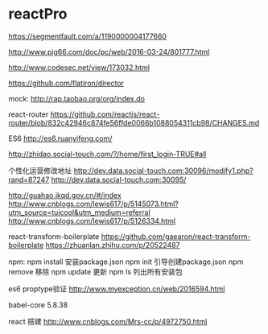 # reactPro

https://segmentfault.com/a/1190000004177660

http://www.pig66.com/doc/pc/web/2016-03-24/801777.html

http://www.codesec.net/view/173032.html

https://github.com/flatiron/director

mock:
http://rap.taobao.org/org/index.do

react-router
https://github.com/reactjs/react-router/blob/832c42946c874fe56ffde0066b1088054311cb98/CHANGES.md

ES6
http://es6.ruanyifeng.com/

http://zhidao.social-touch.com/?/home/first_login-TRUE#all

个性化运营修改地址
http://dev.data.social-touch.com:30096/modify1.php?rand=87247
http://dev.data.social-touch.com:30095/

http://guahao.jkqd.gov.cn/#/index
http://www.cnblogs.com/lewis617/p/5145073.html?utm_source=tuicool&utm_medium=referral
http://www.cnblogs.com/lewis617/p/5126334.html

react-transform-boilerplate
https://github.com/gaearon/react-transform-boilerplate
https://zhuanlan.zhihu.com/p/20522487


npm:
npm install 安装package.json
npm init 引导创建package.json
npm remove 移除
npm update 更新
npm ls 列出所有安装包

es6 proptype验证
http://www.myexception.cn/web/2016594.html

babel-core 5.8.38

react 搭建 http://www.cnblogs.com/Mrs-cc/p/4972750.html

